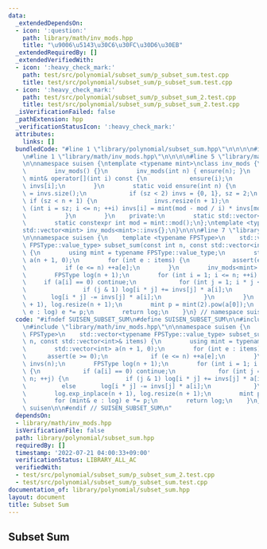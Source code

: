 ```yaml
---
data:
  _extendedDependsOn:
  - icon: ':question:'
    path: library/math/inv_mods.hpp
    title: "\u9006\u5143\u30C6\u30FC\u30D6\u30EB"
  _extendedRequiredBy: []
  _extendedVerifiedWith:
  - icon: ':heavy_check_mark:'
    path: test/src/polynomial/subset_sum/p_subset_sum.test.cpp
    title: test/src/polynomial/subset_sum/p_subset_sum.test.cpp
  - icon: ':heavy_check_mark:'
    path: test/src/polynomial/subset_sum/p_subset_sum_2.test.cpp
    title: test/src/polynomial/subset_sum/p_subset_sum_2.test.cpp
  _isVerificationFailed: false
  _pathExtension: hpp
  _verificationStatusIcon: ':heavy_check_mark:'
  attributes:
    links: []
  bundledCode: "#line 1 \"library/polynomial/subset_sum.hpp\"\n\n\n\n#include <vector>\n\
    \n#line 1 \"library/math/inv_mods.hpp\"\n\n\n\n#line 5 \"library/math/inv_mods.hpp\"\
    \n\nnamespace suisen {\ntemplate <typename mint>\nclass inv_mods {\n    public:\n\
    \        inv_mods() {}\n        inv_mods(int n) { ensure(n); }\n        const\
    \ mint& operator[](int i) const {\n            ensure(i);\n            return\
    \ invs[i];\n        }\n        static void ensure(int n) {\n            int sz\
    \ = invs.size();\n            if (sz < 2) invs = {0, 1}, sz = 2;\n           \
    \ if (sz < n + 1) {\n                invs.resize(n + 1);\n                for\
    \ (int i = sz; i <= n; ++i) invs[i] = mint(mod - mod / i) * invs[mod % i];\n \
    \           }\n        }\n    private:\n        static std::vector<mint> invs;\n\
    \        static constexpr int mod = mint::mod();\n};\ntemplate <typename mint>\n\
    std::vector<mint> inv_mods<mint>::invs{};\n}\n\n\n#line 7 \"library/polynomial/subset_sum.hpp\"\
    \n\nnamespace suisen {\n    template <typename FPSType>\n    std::vector<typename\
    \ FPSType::value_type> subset_sum(const int n, const std::vector<int>& items)\
    \ {\n        using mint = typename FPSType::value_type;\n        std::vector<int>\
    \ a(n + 1, 0);\n        for (int e : items) {\n            assert(e >= 0);\n \
    \           if (e <= n) ++a[e];\n        }\n        inv_mods<mint> invs(n);\n\
    \        FPSType log(n + 1);\n        for (int i = 1; i <= n; ++i) {\n       \
    \     if (a[i] == 0) continue;\n            for (int j = 1; i * j <= n; ++j) {\n\
    \                if (j & 1) log[i * j] += invs[j] * a[i];\n                else\
    \       log[i * j] -= invs[j] * a[i];\n            }\n        }\n        log.exp_inplace(n\
    \ + 1), log.resize(n + 1);\n        mint p = mint(2).pow(a[0]);\n        for (mint&\
    \ e : log) e *= p;\n        return log;\n    }\n} // namespace suisen\n\n\n"
  code: "#ifndef SUISEN_SUBSET_SUM\n#define SUISEN_SUBSET_SUM\n\n#include <vector>\n\
    \n#include \"library/math/inv_mods.hpp\"\n\nnamespace suisen {\n    template <typename\
    \ FPSType>\n    std::vector<typename FPSType::value_type> subset_sum(const int\
    \ n, const std::vector<int>& items) {\n        using mint = typename FPSType::value_type;\n\
    \        std::vector<int> a(n + 1, 0);\n        for (int e : items) {\n      \
    \      assert(e >= 0);\n            if (e <= n) ++a[e];\n        }\n        inv_mods<mint>\
    \ invs(n);\n        FPSType log(n + 1);\n        for (int i = 1; i <= n; ++i)\
    \ {\n            if (a[i] == 0) continue;\n            for (int j = 1; i * j <=\
    \ n; ++j) {\n                if (j & 1) log[i * j] += invs[j] * a[i];\n      \
    \          else       log[i * j] -= invs[j] * a[i];\n            }\n        }\n\
    \        log.exp_inplace(n + 1), log.resize(n + 1);\n        mint p = mint(2).pow(a[0]);\n\
    \        for (mint& e : log) e *= p;\n        return log;\n    }\n} // namespace\
    \ suisen\n\n#endif // SUISEN_SUBSET_SUM\n"
  dependsOn:
  - library/math/inv_mods.hpp
  isVerificationFile: false
  path: library/polynomial/subset_sum.hpp
  requiredBy: []
  timestamp: '2022-07-21 04:00:33+09:00'
  verificationStatus: LIBRARY_ALL_AC
  verifiedWith:
  - test/src/polynomial/subset_sum/p_subset_sum_2.test.cpp
  - test/src/polynomial/subset_sum/p_subset_sum.test.cpp
documentation_of: library/polynomial/subset_sum.hpp
layout: document
title: Subset Sum
---
```

## Subset Sum